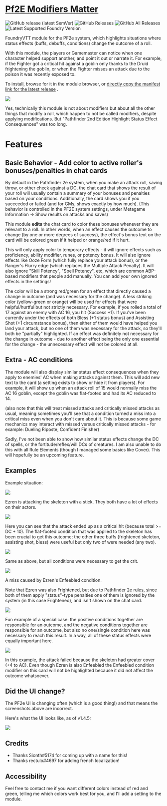 # [Pf2E Modifiers Matter](https://foundryvtt.com/packages/pf2e-modifiers-matter/)

![GitHub release (latest SemVer)](https://img.shields.io/github/v/release/shemetz/pf2e-modifiers-matter?style=for-the-badge)
![GitHub Releases](https://img.shields.io/github/downloads/shemetz/pf2e-modifiers-matter/latest/total?style=for-the-badge)
![GitHub All Releases](https://img.shields.io/github/downloads/shemetz/pf2e-modifiers-matter/total?style=for-the-badge&label=Downloads+total)
![Latest Supported Foundry Version](https://img.shields.io/endpoint?url=https://foundryshields.com/version?url=https://github.com/shemetz/pf2e-modifiers-matter/raw/master/module.json)

FoundryVTT module for the PF2e system, which highlights situations where status effects (buffs, debuffs, conditions)
change the outcome of a roll.

With this module, the players or Gamemaster can notice when one character helped support another, and point it out or
narrate it. For example, if the Fighter got a critical hit against a goblin only thanks to the Druid frightening the
goblin, or when the Fighter misses an attack due to the poison it was recently exposed to.

To install, browse for it in the module browser,
or [directly copy the manifest link for the latest release](https://github.com/shemetz/pf2e-modifiers-matter/releases/latest/download/module.json)
.

![](metadata/example_0.png)

Yes, technically this module is not about modifiers but about all the other things that modify a roll, which happen to
not be called modifiers, despite applying modifications. But "Pathfinder 2nd Edition Highlight Status Effect Consequences" was too long.

# Features

## Basic Behavior - Add color to active roller's bonuses/penalties in chat cards

By default in the Pathfinder 2e system, when you make an attack roll, saving throw, or other check against a DC, the
chat card that shows the result of your roll will usually contain a summary of your bonuses and penalties based on your
conditions. Additionally, the card shows you if you succeeded or failed (and for GMs, shows exactly by how much). (This 
behavior is controlled in the PF2E system settings, under Metagame Information -> Show results on attacks and saves)

This module **edits** the chat card to color these bonuses whenever they are relevant to a roll. In other words, when an
effect causes the outcome to change (by one or more degrees of success), the effect's bonus text on the card will be
colored green if it helped or orange/red if it hurt.

This will only apply color to temporary effects - it will ignore effects such as proficiency, ability modifier, runes,
or potency bonus. It will also ignore effects like Ooze Form (which fully replace your attack bonus), or the Ranger's
Flurry edge (which replaces the Multiple Attack Penalty).  It will also ignore "Skill Potency", "Spell Potency", etc,
which are common ABP-based modifiers that people add manually. You can add your own ignored effects in the settings!


The color will be a strong red/green for an effect that directly caused a change in outcome (and was necessary for the
change). A less striking color (yellow-green or orange) will be used for effects that were helpful/hurtful but not
strictly necessary. For example, if you rolled a total of 17 against an enemy with AC 16, you hit (Success +1). If
you've been currently under the effects of both Bless (+1 status bonus) and Assisting Shot (+1 circumstance bonus), then
either of them would have helped you land your attack, but no one of them was necessary for the attack, so they'll both
be "partially" highlighted. If an effect was definitely not necessary for the change in outcome - due to another effect
being the only one essential for the change - the unnecessary effect will not be colored at all.

## Extra - AC conditions

The module will also display similar status effect consequences when they apply to enemies' AC when making attacks
against them. This will add new text to the card (a setting exists to show or hide it from players). For example, it
will show up when an attack roll of 15 would normally miss the AC 16 goblin, except the goblin was flat-footed and had
its AC reduced to 14.

(also note that this will treat missed attacks and critically missed attacks as usual, meaning sometimes you'll see that
a condition turned a miss into a critical miss even when you don't care about it. This is because some game mechanics
may interact with missed versus critically missed attacks - for example: Dueling Riposte, Confident Finisher)

Sadly, I've not been able to show how similar status effects change the DC of spells, or the fortitude/reflex/will DCs
of creatures. I am also unable to do this with all Rule Elements (though I managed some basics like Cover). This will
hopefully be an upcoming feature.

## Examples

Example situation:

![](metadata/example_situation.png)

Ezren is attacking the skeleton with a stick. They both have a lot of effects on their actors.

![](metadata/example_1.png)

Here you can see that the attack ended up as a critical hit (because total >= DC + 10). The flat-footed condition that
was applied to the skeleton has been crucial to get this outcome; the other three buffs (frightened skeleton, assisting
shot, bless)
were useful but only two of were needed (any two).

![](metadata/example_2.png)

Same as above, but all conditions were necessary to get the crit.

![](metadata/example_3.png)

A miss caused by Ezren's Enfeebled condition.

Note that Ezren was also Frightened, but due to Pathfinder 2e rules, since both of them apply "status"-type penalties one
of them is ignored by the system (in this case Frightened), and isn't shown on the chat card.

![](metadata/example_4.png)

Fun example of a special case:  the positive conditions together are responsible for an outcome, and the negative
conditions together are responsible for an outcome, but also no one/single condition here was necessary to reach this
result. In a way, all of these status effects were equally important here.

![](metadata/example_5.png)

In this example, the attack failed because the skeleton had greater cover (+4 to AC). Even though Ezren is also
Enfeebled the Enfeebled condition modifier on this card will not be highlighted because it did not affect the outcome
whatsoever.

## Did the UI change?

The PF2e UI is changing often (which is a good thing!) and that means the screenshots above are incorrect.

Here's what the UI looks like, as of v1.4.5:

![](metadata/v1_4_5_example.png)

## Credits

- Thanks Sionth#5174 for coming up with a name for this!
- Thanks rectulo#4697 for adding french localization!

## Accessibility

Feel free to contact me if you want different colors instead of red and green, telling me which colors work best for
you, and I'll add a setting to the module.
